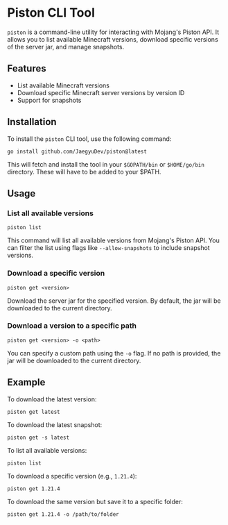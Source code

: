 # Piston CLI Tool

`piston` is a command-line utility for interacting with Mojang's Piston API. It allows you to list available Minecraft versions, download specific versions of the server jar, and manage snapshots.

## Features

- List available Minecraft versions
- Download specific Minecraft server versions by version ID
- Support for snapshots

## Installation

To install the `piston` CLI tool, use the following command:

```
go install github.com/JaegyuDev/piston@latest
```

This will fetch and install the tool in your `$GOPATH/bin` or `$HOME/go/bin` directory. These will have to be added to your $PATH.

## Usage

### List all available versions

```
piston list
```

This command will list all available versions from Mojang's Piston API. You can filter the list using flags like `--allow-snapshots` to include snapshot versions.

### Download a specific version

```
piston get <version>
```

Download the server jar for the specified version. By default, the jar will be downloaded to the current directory.

### Download a version to a specific path

```
piston get <version> -o <path>
```

You can specify a custom path using the `-o` flag. If no path is provided, the jar will be downloaded to the current directory.

## Example

To download the latest version:

```
piston get latest
```

To download the latest snapshot:

```
piston get -s latest
```

To list all available versions:

```
piston list
```

To download a specific version (e.g., `1.21.4`):

```
piston get 1.21.4
```

To download the same version but save it to a specific folder:

```
piston get 1.21.4 -o /path/to/folder
```
